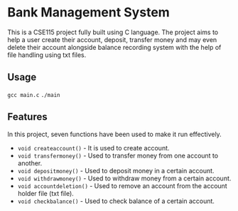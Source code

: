 # Bank Management System

This is a CSE115 project fully built using C language. The project aims to help a user create their account, deposit, transfer money and may even delete their account alongside balance recording system with the help of file handling using txt files.
## Usage

``
gcc main.c
``
``
./main
``

## Features

In this project, seven functions have been used to make it run effectively.
- ``void createaccount()`` - It is used to create account.
- ``void transfermoney()`` - Used to transfer money from one account to another.
- ``void depositmoney()`` - Used to deposit money in a certain account.
- ``void withdrawmoney()`` - Used to withdraw money from a certain account.
- ``void accountdeletion()`` - Used to remove an account from the account holder file (txt file).
- ``void checkbalance()`` - Used to check balance of a certain account.


 
